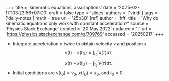 +++
title = 'kinematic equations, assumptions'
date = '2025-02-17T03:23:56+07:00'
draft = false
type = 'slides'
authors = ['viridi']
tags = ['daily-notes']
math = true
url = '25b30'
[ref]
author = 'hft'
title = 'Why do kinematic equations only work with constant acceleration?'
source = 'Physics Stack Exchange'
created = '20 May 2022'
updated = '-'
url = 'https://physics.stackexchange.com/q/709769'
accessed = '20250217'
+++

+ Integrate acceleration $a$ twice to obtain velocity $v$ and position $x$
$$\tag{D1}
v(t) - v(t_0) = \int_{t_0}^t a(\tau) d\tau,
$$
$$\tag{D2}
x(t) - x(t_0) = \int_{t_0}^t v(\tau) d\tau.
$$
+ Initial conditions are $v(t_0) = v_0$, $x(t_0) = x_0$, and $t_0 = 0$.